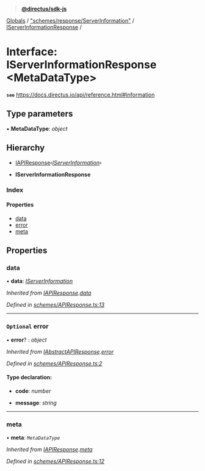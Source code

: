 > **[@directus/sdk-js](../README.md)**

[Globals](../README.md) / ["schemes/response/ServerInformation"](../modules/_schemes_response_serverinformation_.md) / [IServerInformationResponse](_schemes_response_serverinformation_.iserverinformationresponse.md) /

# Interface: IServerInformationResponse <**MetaDataType**>

**`see`** https://docs.directus.io/api/reference.html#information

## Type parameters

▪ **MetaDataType**: *object*

## Hierarchy

  * [IAPIResponse](_schemes_apiresponse_.iapiresponse.md)‹*[IServerInformation](_schemes_directus_serverinformation_.iserverinformation.md)*›

  * **IServerInformationResponse**

### Index

#### Properties

* [data](_schemes_response_serverinformation_.iserverinformationresponse.md#data)
* [error](_schemes_response_serverinformation_.iserverinformationresponse.md#optional-error)
* [meta](_schemes_response_serverinformation_.iserverinformationresponse.md#meta)

## Properties

###  data

• **data**: *[IServerInformation](_schemes_directus_serverinformation_.iserverinformation.md)*

*Inherited from [IAPIResponse](_schemes_apiresponse_.iapiresponse.md).[data](_schemes_apiresponse_.iapiresponse.md#data)*

*Defined in [schemes/APIResponse.ts:13](https://github.com/janbiasi/sdk-js/blob/6d04a0b/src/schemes/APIResponse.ts#L13)*

___

### `Optional` error

• **error**? : *object*

*Inherited from [IAbstractAPIResponse](_schemes_apiresponse_.iabstractapiresponse.md).[error](_schemes_apiresponse_.iabstractapiresponse.md#optional-error)*

*Defined in [schemes/APIResponse.ts:2](https://github.com/janbiasi/sdk-js/blob/6d04a0b/src/schemes/APIResponse.ts#L2)*

#### Type declaration:

* **code**: *number*

* **message**: *string*

___

###  meta

• **meta**: *`MetaDataType`*

*Inherited from [IAPIResponse](_schemes_apiresponse_.iapiresponse.md).[meta](_schemes_apiresponse_.iapiresponse.md#meta)*

*Defined in [schemes/APIResponse.ts:12](https://github.com/janbiasi/sdk-js/blob/6d04a0b/src/schemes/APIResponse.ts#L12)*
